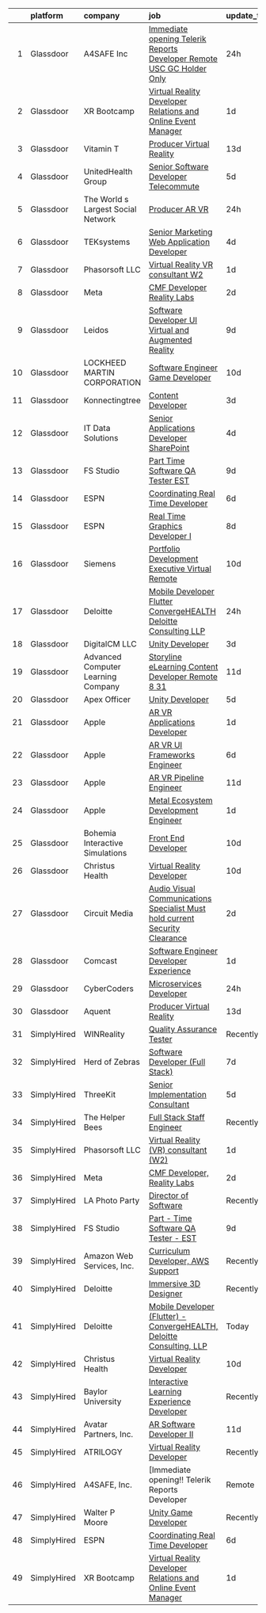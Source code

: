 

|    | platform    | company                            | job                                                                                                                                                                                                                                                                                                                                                                                                                                                                                                                                                                                                                                                                                                                                                                                                                                                                                                                                                                                                                                                                                                                                                                                                                                                                                                                                                                                                                                                                                                                                                                                       | update_time   | location                |
|---:|:------------|:-----------------------------------|:------------------------------------------------------------------------------------------------------------------------------------------------------------------------------------------------------------------------------------------------------------------------------------------------------------------------------------------------------------------------------------------------------------------------------------------------------------------------------------------------------------------------------------------------------------------------------------------------------------------------------------------------------------------------------------------------------------------------------------------------------------------------------------------------------------------------------------------------------------------------------------------------------------------------------------------------------------------------------------------------------------------------------------------------------------------------------------------------------------------------------------------------------------------------------------------------------------------------------------------------------------------------------------------------------------------------------------------------------------------------------------------------------------------------------------------------------------------------------------------------------------------------------------------------------------------------------------------|:--------------|:------------------------|
|  1 | Glassdoor   | A4SAFE  Inc                        | [Immediate opening   Telerik Reports Developer   Remote  USC  GC Holder Only](https://www.glassdoor.com/partner/jobListing.htm?pos=104&ao=1110586&s=58&guid=00000183308eda44b80a1137eef3462c&src=GD_JOB_AD&t=SR&vt=w&ea=1&cs=1_59ce9ebd&cb=1662967012265&jobListingId=1008132359645&cpc=E1C07D31E98CBB16&jrtk=3-0-1gco8tmjjkhqb801-1gco8tmk4i3b1800-5ce361136a4681b2--6NYlbfkN0Bzkuy17zoNwKMVjyusHhR7JNYo3SmelKzW8jp1Pa4Tk2raGOEy5KgPbfJPdBmcKmRw35whf30mrZP0cR8Vs54RPfcd9NG2M85kepgCUpVkiA6rpdOVkRk7M14uaNcdhRYZba-7aJz9pL_fYpL7PEYw9D8xIhaoSfyaJz2YuoKxdSi1qdiQt9EtC06qGmKBSsq2408cFw4NMV-h3vTTQwa99acmOAwb20eHijSGE-EUTtzYhL7xKvrkTnb51ZoVS5MGuCfrabAIJfizGutBh7ZmAvC5MH3mx3yyHhdEAz0zhh-IGc8QJaN_XTHdLx7gZ1Svht6wSLQJ1DZTgaiq5YNgL8RCOqu3GE_1EUGEYRxAIWLhTNePZxRA7lBnB2yoqmdr4sT1VQ2B1BjRn_boNXF3-6uDTzFxrw4hzX2DsNHlCEI68SKlh3hcZ2qHDpujVYhW0eIbsSHFlZfPkAv0JNmmXERickX7c_MKZRE4_Fyx-qFcgZjYLLC6evY4idILxA9Dc8ygNwKcKCb-D1rwcUPu1qcEQ1RFEpQvVjPh6kNIKsACV_62wIEBNfMehoxqBQRjkeAXWXqHhw%3D%3D)                                                                                                                                                                                                                                                                                                                                                                                                                                                                                                                                                                                        | 24h           | Remote                  |
|  2 | Glassdoor   | XR Bootcamp                        | [Virtual Reality Developer Relations and Online Event Manager](https://www.glassdoor.com/partner/jobListing.htm?pos=117&ao=1136043&s=58&guid=00000183308eda44b80a1137eef3462c&src=GD_JOB_AD&t=SR&vt=w&ea=1&cs=1_74defb16&cb=1662967012267&jobListingId=1008131023623&jrtk=3-0-1gco8tmjjkhqb801-1gco8tmk4i3b1800-e45df41c8139cd05-)                                                                                                                                                                                                                                                                                                                                                                                                                                                                                                                                                                                                                                                                                                                                                                                                                                                                                                                                                                                                                                                                                                                                                                                                                                                        | 1d            | Remote                  |
|  3 | Glassdoor   | Vitamin T                          | [Producer   Virtual Reality](https://www.glassdoor.com/partner/jobListing.htm?pos=111&ao=1110586&s=58&guid=00000183308eda44b80a1137eef3462c&src=GD_JOB_AD&t=SR&vt=w&cs=1_568073b3&cb=1662967012266&jobListingId=1008101206534&cpc=FD1C1DA32C38CFA7&jrtk=3-0-1gco8tmjjkhqb801-1gco8tmk4i3b1800-226bc3a4e640f870--6NYlbfkN0DMrcEu7yrtATojKJA7cEzGQ3FdRGWLh0CZQInL4ECGI6k5tN82kdM0cJmh4vC7GgjiWSHZBRwAxTcEN6KJ61nJKvqQ1Y-3Va_LROxbU4awhpbI8YTQDa5snB2Lu88DanOteUFUUaxMQ3itT08U3gxGD8BK5tkPxsCbvsC-jAz7YyhNqrgud-F1QvooEjbjQBfnVvhfk4GN70a-W9bH51CUnk-3DlKeaTdeyLUcOhW61QozTx9qo1WwwntVZQa_fyxtUv5ngajObv2nUYCpWmMwqsQk7l6pFayjD3FDaPgnKijqPjXjQtB2kQ2PSIyw8QbpYv0PeNWhAzhqsKOkQKyOY_WPrgQPOn_O3Qv7SCgvhAKMEQutFNkZxjzPyHnBFvjvyM1jqxgTT9byvDX5qcINyvh-RlA114wZQW_rj-WQBOg0HHbFkUhlpaQwfHPkfidZYrajG6PtQMCmOucI8KWeotuGnCREXSC7hfaNnPcfjw%3D%3D)                                                                                                                                                                                                                                                                                                                                                                                                                                                                                                                                                                                                                                                                                                                                              | 13d           | Los Angeles, CA         |
|  4 | Glassdoor   | UnitedHealth Group                 | [Senior Software Developer   Telecommute](https://www.glassdoor.com/partner/jobListing.htm?pos=109&ao=1110586&s=58&guid=00000183308eda44b80a1137eef3462c&src=GD_JOB_AD&t=SR&vt=w&cs=1_2fbf0cea&cb=1662967012266&jobListingId=1008120892876&cpc=75B6770C194DCF89&jrtk=3-0-1gco8tmjjkhqb801-1gco8tmk4i3b1800-403d517678ce470a--6NYlbfkN0C8O9VKdOj_1Zh75e9_CvYhSsWVxS1Pvi5WUWhsf4w7FIc3O6B0uG3ldAQAeoX1goruklQ8JcaozL9CjFsjvZ-ct0uuBZEESLKmjpnfdExyRVPF5-BPn470dVYHiyjnXEICY9mDiikJGPHFL45pjsJiBP0EX91CkxpK1ZT7QU2EmtSLOLKH9unU7ku1LsgIvEGQ00i94W4decoTEelWKUIVsibuZmgM8Sa9uvGYfXs2ejqYAusiBDkacW7KRphlFHL84Fc7cLZ7uDst0aNFs0qXguLecQXMmf-_EmEeDeMEJURaT7qFFREKrdMtFhpo9kVSj_9Uh6aicryRLn42c_yGhYvkt0koClTkVF-iyYWhHgZIQMy51fmdUKL6i7EtuDS0KYyycegZfyUPrENqFvDM8hmtPlELKIxCH--hnO5xXmHE2oXGvNuELJ1m6mHhn9vQB3ViwQGfYg%3D%3D)                                                                                                                                                                                                                                                                                                                                                                                                                                                                                                                                                                                                                                                                                                                                                                 | 5d            | Plymouth, MN            |
|  5 | Glassdoor   | The World s Largest Social Network | [Producer  AR VR ](https://www.glassdoor.com/partner/jobListing.htm?pos=108&ao=1110586&s=58&guid=00000183308eda44b80a1137eef3462c&src=GD_JOB_AD&t=SR&vt=w&ea=1&cs=1_016abee5&cb=1662967012266&jobListingId=1008132772591&cpc=44CD5376B8534B8F&jrtk=3-0-1gco8tmjjkhqb801-1gco8tmk4i3b1800-fdaeccb9d14f73d8--6NYlbfkN0DSgjPPcnEdvoK3uuxfISLALE6pB1FR7YSHOr_tSg5_QGIhoz_2VqUepdcKLBLI_zRa7f-P_7M7_TVGdAzyKxJz_kO7SlllAl6olp51ploz5G9YIivQHHDC9ktQghbUKG2tIC6UQItDZm02HS0U8KiDD1kHJSFG7mQREglUqexufzvCLapAajPhXzamgERDi8wG4Vxr1qPDF6IEpbOTNjXDLSpUgKcKVf8Q_LQ3ICcCIkUT7eUyDmUwU-sLtU1ZITHcNmBn9_DJGxSe6Ws0KC6kh5i2Hw3lSAu1EQBgFDkyzhDN6ufRYbDSo-1H7R7Xg-XuNk0dSagiFWxG_XHYeAnwodQRJuTJd8K8VXH1YauppPQBztJrWhYDNHBGYvhNJ6vSADkiUwkiEVrxkB1W5Ihi8tBIg6FbjSTnvTgo11DyTUbEcB5aBJZrL-S6R2eG8Z3fiFCMbCKeeK-ZQzwmRrx6fMMc5vmT63fu0FdLOyYdpwI2OtfBj3uk-tjY78dD295X_kXkEULNimCE3WWddVJCQ0jEWuqcKp0_cDwIzn6Aq7jmYEXNiNj0mHGK9U7g_zo8Jx8Uq1YYdBcxzxwGGGywU2bkEFtt6Rw%3D)                                                                                                                                                                                                                                                                                                                                                                                                                                                                                                                                                                                                                                 | 24h           | Houston, TX             |
|  6 | Glassdoor   | TEKsystems                         | [Senior Marketing Web Application Developer](https://www.glassdoor.com/partner/jobListing.htm?pos=114&ao=1110586&s=58&guid=00000183308eda44b80a1137eef3462c&src=GD_JOB_AD&t=SR&vt=w&cs=1_697a6c55&cb=1662967012266&jobListingId=1008124630118&cpc=9DC6E4D8324653EE&jrtk=3-0-1gco8tmjjkhqb801-1gco8tmk4i3b1800-d0e947f876205a9d--6NYlbfkN0AuKz8EBO1xHDEL7V2YF9xF3dC_I9B9i-Zw2Jh8clPMK3KTieKealHQySFBD4L6FvPVFMz2YBK7LgnGPIHwxaWdon5Mjpq3U9J_ITlT0XWR-FzPyMYUvjZx3t8qiOKnYl_vB4In6j0RstXVqfRdfO6DvuguUTjOV-A4bu1QHklXLLh1rwB3v2WSjzNbevWUMQrnp1mhrLLzwZtLXk0Karkq_2_w2cFrjO9dNigAHYP87qvyzeRvUFEnplcdLuPlrK6LBdy_yaQOvxBQJfmh6VICS1nPRztr2egmYI41qguC2lHBWo6K3qJL8L5-I820vBz-o7CXM5iXVKgZQlYqO__320OztH-lLnwxkUZxn7GB0ykCRG6D2rkLWLJBRZUCciXERPY6DTDoX4VQWk6tzSPPu9ndaMzIv21klxZVzgq2dfc6PPWM3tEmj2qMYc6_gc-n6SVHUJMJynMBXS3q1IACV_IgIuKG5Oa_VRXqhQpVYm9g89CDLFTauKLvrYUJfloAnAe1RAQNg1b-cQGR-qAT2pSZa6kLeuBnRsiNKWln1aWzfvyuvZbJMq9frS74QyXv4m_c6QgrQksu2sMkcTCSE7jQa56Oi8LOrp-sfs2_8VT2dAUOcZY4_0_y4-OVcCWzFX5a7gFCvTCF60exN_H1bjYW8RR99I-K3ksfK9nWGP4U7HbfzSeV5oINF9rekGwcqLBBhiMPx9m8Imdnif5G-OupKbWnuWoxl_GCeR2tHoRwV7mq1Kb9U001qDEdphCbLpQAVzFpIMdEr-S5ScggNKkhwoar7TiUfkQ0CnzIbrUlfZ5LkXbMadTKKkTTX1U0LHPpmsU1fmgD077Nm4UoU_zDqCgA2pcUvE7VYart_h_l7A5PKtBl5Rq1XvP9_r-eArGrgtgBqirfYHxlYo-S6Hb2z5iwxrtvyNpSbROTWw%3D%3D)                                                                                                                                                                                                                                                              | 4d            | Ashland, AL             |
|  7 | Glassdoor   | Phasorsoft LLC                     | [Virtual Reality  VR  consultant  W2 ](https://www.glassdoor.com/partner/jobListing.htm?pos=115&ao=1136043&s=58&guid=00000183308eda44b80a1137eef3462c&src=GD_JOB_AD&t=SR&vt=w&ea=1&cs=1_fad120d1&cb=1662967012266&jobListingId=1008130940336&jrtk=3-0-1gco8tmjjkhqb801-1gco8tmk4i3b1800-e0a4ef0d7a0591d4-)                                                                                                                                                                                                                                                                                                                                                                                                                                                                                                                                                                                                                                                                                                                                                                                                                                                                                                                                                                                                                                                                                                                                                                                                                                                                                | 1d            | Remote                  |
|  8 | Glassdoor   | Meta                               | [CMF Developer  Reality Labs](https://www.glassdoor.com/partner/jobListing.htm?pos=116&ao=1136043&s=58&guid=00000183308eda44b80a1137eef3462c&src=GD_JOB_AD&t=SR&vt=w&cs=1_1f8147fb&cb=1662967012266&jobListingId=1008129546943&jrtk=3-0-1gco8tmjjkhqb801-1gco8tmk4i3b1800-a8034b631bc84d87-)                                                                                                                                                                                                                                                                                                                                                                                                                                                                                                                                                                                                                                                                                                                                                                                                                                                                                                                                                                                                                                                                                                                                                                                                                                                                                              | 2d            | Seattle, WA             |
|  9 | Glassdoor   | Leidos                             | [Software Developer   UI  Virtual and Augmented Reality](https://www.glassdoor.com/partner/jobListing.htm?pos=121&ao=1136043&s=58&guid=00000183308eda44b80a1137eef3462c&src=GD_JOB_AD&t=SR&vt=w&cs=1_9bf014ef&cb=1662967012267&jobListingId=1008114255121&jrtk=3-0-1gco8tmjjkhqb801-1gco8tmk4i3b1800-fe48ed0d03220606-)                                                                                                                                                                                                                                                                                                                                                                                                                                                                                                                                                                                                                                                                                                                                                                                                                                                                                                                                                                                                                                                                                                                                                                                                                                                                   | 9d            | Bethesda, MD            |
| 10 | Glassdoor   | LOCKHEED MARTIN CORPORATION        | [Software Engineer   Game Developer](https://www.glassdoor.com/partner/jobListing.htm?pos=120&ao=1136043&s=58&guid=00000183308eda44b80a1137eef3462c&src=GD_JOB_AD&t=SR&vt=w&cs=1_57546831&cb=1662967012267&jobListingId=1008112442385&jrtk=3-0-1gco8tmjjkhqb801-1gco8tmk4i3b1800-0ecb384e7b7e80c1-)                                                                                                                                                                                                                                                                                                                                                                                                                                                                                                                                                                                                                                                                                                                                                                                                                                                                                                                                                                                                                                                                                                                                                                                                                                                                                       | 10d           | Marietta, GA            |
| 11 | Glassdoor   | Konnectingtree                     | [Content Developer](https://www.glassdoor.com/partner/jobListing.htm?pos=119&ao=1136043&s=58&guid=00000183308eda44b80a1137eef3462c&src=GD_JOB_AD&t=SR&vt=w&ea=1&cs=1_e489f77e&cb=1662967012267&jobListingId=1008126155644&jrtk=3-0-1gco8tmjjkhqb801-1gco8tmk4i3b1800-66335ed0633e2768-)                                                                                                                                                                                                                                                                                                                                                                                                                                                                                                                                                                                                                                                                                                                                                                                                                                                                                                                                                                                                                                                                                                                                                                                                                                                                                                   | 3d            | Remote                  |
| 12 | Glassdoor   | IT Data Solutions                  | [Senior Applications Developer  SharePoint ](https://www.glassdoor.com/partner/jobListing.htm?pos=124&ao=1136043&s=58&guid=00000183308eda44b80a1137eef3462c&src=GD_JOB_AD&t=SR&vt=w&cs=1_47a147de&cb=1662967012268&jobListingId=1008124525844&jrtk=3-0-1gco8tmjjkhqb801-1gco8tmk4i3b1800-943e86f4d166bf9e-)                                                                                                                                                                                                                                                                                                                                                                                                                                                                                                                                                                                                                                                                                                                                                                                                                                                                                                                                                                                                                                                                                                                                                                                                                                                                               | 4d            | Remote                  |
| 13 | Glassdoor   | FS Studio                          | [Part   Time Software QA Tester   EST](https://www.glassdoor.com/partner/jobListing.htm?pos=118&ao=1136043&s=58&guid=00000183308eda44b80a1137eef3462c&src=GD_JOB_AD&t=SR&vt=w&cs=1_a1a814f5&cb=1662967012267&jobListingId=1008114258313&jrtk=3-0-1gco8tmjjkhqb801-1gco8tmk4i3b1800-de977b9364c57902-)                                                                                                                                                                                                                                                                                                                                                                                                                                                                                                                                                                                                                                                                                                                                                                                                                                                                                                                                                                                                                                                                                                                                                                                                                                                                                     | 9d            | Remote                  |
| 14 | Glassdoor   | ESPN                               | [Coordinating Real Time Developer](https://www.glassdoor.com/partner/jobListing.htm?pos=101&ao=1110586&s=58&guid=00000183308eda44b80a1137eef3462c&src=GD_JOB_AD&t=SR&vt=w&cs=1_2a337e8b&cb=1662967012264&jobListingId=1008119105512&cpc=63DC0C03592DB700&jrtk=3-0-1gco8tmjjkhqb801-1gco8tmk4i3b1800-efa0a063dd23740b--6NYlbfkN0DAFTyt7pbDCC2JPO79CSdi1dIb81yjczP5qsKcZIxgiYm3-7g-689Ur9xqU8QiYHWmHXX9Z_934U4Z6y1ga7m4sHxUSJ-gOwP0-v-HGsY6JGfNF_AFJ5ScKZyR6aKuTCeRSr5SHkwr5_GHccggt3pHe5dtU-BROoHmCqCs7wi1wyF2tsEZVgIxFj_u1eK2EJXnXfnCExwBo9kR_KV0L4B874ow3NiEbdOuN-3Bo0iFRCxDQdHXtHhb_jqY4YIiujrHltV0ErApXoz4KUdQXPFCIXXenjmKZDCxnjSW2mWhhE1VauhsKhFCasD-4q8VYP7w9lHDplgt99ucHhakh1RirTUh8lSgbSD4NaWuRzTU4jMNhFNe6WEgYqq1CrKvpWRPjUq3Ntbu02WqyeD1z-q77GO1wFqYMQ0Tg5BYz2yRWvHjUxPJIm947WtYVGdA_i4%3D)                                                                                                                                                                                                                                                                                                                                                                                                                                                                                                                                                                                                                                                                                                                                                                                      | 6d            | Bristol, CT             |
| 15 | Glassdoor   | ESPN                               | [Real Time Graphics Developer I](https://www.glassdoor.com/partner/jobListing.htm?pos=125&ao=1136043&s=58&guid=00000183308eda44b80a1137eef3462c&src=GD_JOB_AD&t=SR&vt=w&cs=1_4e94a829&cb=1662967012268&jobListingId=1008115460640&jrtk=3-0-1gco8tmjjkhqb801-1gco8tmk4i3b1800-877d23318fd1bacd-)                                                                                                                                                                                                                                                                                                                                                                                                                                                                                                                                                                                                                                                                                                                                                                                                                                                                                                                                                                                                                                                                                                                                                                                                                                                                                           | 8d            | Bristol, CT             |
| 16 | Glassdoor   | Siemens                            | [Portfolio Development Executive   Virtual Remote](https://www.glassdoor.com/partner/jobListing.htm?pos=128&ao=1136043&s=58&guid=00000183308eda44b80a1137eef3462c&src=GD_JOB_AD&t=SR&vt=w&cs=1_cc1e2db6&cb=1662967012269&jobListingId=1008111648245&jrtk=3-0-1gco8tmjjkhqb801-1gco8tmk4i3b1800-6f3904b9ecfc0b1b-)                                                                                                                                                                                                                                                                                                                                                                                                                                                                                                                                                                                                                                                                                                                                                                                                                                                                                                                                                                                                                                                                                                                                                                                                                                                                         | 10d           | Austin, TX              |
| 17 | Glassdoor   | Deloitte                           | [Mobile Developer  Flutter    ConvergeHEALTH  Deloitte Consulting  LLP](https://www.glassdoor.com/partner/jobListing.htm?pos=130&ao=1136043&s=58&guid=00000183308eda44b80a1137eef3462c&src=GD_JOB_AD&t=SR&vt=w&cs=1_0182487a&cb=1662967012269&jobListingId=1008131449416&jrtk=3-0-1gco8tmjjkhqb801-1gco8tmk4i3b1800-ee6b638c122f6282-)                                                                                                                                                                                                                                                                                                                                                                                                                                                                                                                                                                                                                                                                                                                                                                                                                                                                                                                                                                                                                                                                                                                                                                                                                                                    | 24h           | Jersey City, NJ         |
| 18 | Glassdoor   | DigitalCM LLC                      | [Unity Developer](https://www.glassdoor.com/partner/jobListing.htm?pos=123&ao=1136043&s=58&guid=00000183308eda44b80a1137eef3462c&src=GD_JOB_AD&t=SR&vt=w&ea=1&cs=1_a5edfdab&cb=1662967012268&jobListingId=1008127157168&jrtk=3-0-1gco8tmjjkhqb801-1gco8tmk4i3b1800-aa3401c364fa0a9c-)                                                                                                                                                                                                                                                                                                                                                                                                                                                                                                                                                                                                                                                                                                                                                                                                                                                                                                                                                                                                                                                                                                                                                                                                                                                                                                     | 3d            | Tampa, FL               |
| 19 | Glassdoor   | Advanced Computer Learning Company | [Storyline eLearning Content Developer  Remote  8 31](https://www.glassdoor.com/partner/jobListing.htm?pos=129&ao=1136043&s=58&guid=00000183308eda44b80a1137eef3462c&src=GD_JOB_AD&t=SR&vt=w&ea=1&cs=1_2c60781b&cb=1662967012269&jobListingId=1008105805778&jrtk=3-0-1gco8tmjjkhqb801-1gco8tmk4i3b1800-2de2694daf7590a4-)                                                                                                                                                                                                                                                                                                                                                                                                                                                                                                                                                                                                                                                                                                                                                                                                                                                                                                                                                                                                                                                                                                                                                                                                                                                                 | 11d           | Remote                  |
| 20 | Glassdoor   | Apex Officer                       | [Unity Developer](https://www.glassdoor.com/partner/jobListing.htm?pos=126&ao=1136043&s=58&guid=00000183308eda44b80a1137eef3462c&src=GD_JOB_AD&t=SR&vt=w&ea=1&cs=1_29cf29a1&cb=1662967012268&jobListingId=1008120574581&jrtk=3-0-1gco8tmjjkhqb801-1gco8tmk4i3b1800-3507746c161b6dc0-)                                                                                                                                                                                                                                                                                                                                                                                                                                                                                                                                                                                                                                                                                                                                                                                                                                                                                                                                                                                                                                                                                                                                                                                                                                                                                                     | 5d            | Las Vegas, NV           |
| 21 | Glassdoor   | Apple                              | [AR VR Applications Developer](https://www.glassdoor.com/partner/jobListing.htm?pos=105&ao=1110586&s=58&guid=00000183308eda44b80a1137eef3462c&src=GD_JOB_AD&t=SR&vt=w&cs=1_160b51c2&cb=1662967012265&jobListingId=1008130706359&cpc=8795CF9063CD573D&jrtk=3-0-1gco8tmjjkhqb801-1gco8tmk4i3b1800-55059640dd1773ed--6NYlbfkN0BvKrLyj5gPmtZO9T8euul8TCxuuKNOtzRJOomxnwSEodTz2Bc-sPZlbtkML8D-m4r1Ix6DLeqtxr4SLEKKe7r0fp9wumlFf3rpyvb7KthvRZw6AxaMg4CoDi8hnnfQKaMLXkzhB-_nJGUN4qPAjJPhNVCUnqfVdP2BW7V9NxLCCkujoqrKDeDSbZw4dPX-1ysXv_VkjHVaKyGauGXZ4lyePC0BAFGWACLcaY7YTBstR_p2oBRI8jmScBYvvcvIjeOVOe4sJKZvaCvCNJGu6uF_DmzkJWbL3FbRPrMG6-7K75az6zAF2a0tao60ZvPDuu06ooXVSbV-JIyOGGZxorvBOLq-Yq_v3Wg_u2eAgs7pEpTG-ej_aqn0FjmLXyaHHpf1Dvbqztgi_kkfUa9-rYKVMLXB2kLYe1UEdlR0kJaD3znrHtwqpNJdbkQ5j4aTISV6XXCAjHsKi4sLEELym3Z8JQhMwAcSNe_CRfW90FK5O9CfLJrcWp3X-nbZLC4j8o5qFaPHzvnpwJ7DcHRFSAtIfXglfA4p6t7y4ZwZT0bo_6k_93yt8zXHV0GVtBD4MhcgiKhiqkF9D8jP1FiG3JbuNkQ43Q0pfSyclu2nE_Mns3St0kD4hxG80s-9plQ_Aw8TxfpEF-T5nfhfwHRgp0IvN_J8oLqbm7IgrCXaWav7CV0lME50AYkctI07M8AqZDYcSWHV6skvjaUCY3FwzanlErVtK_bnconiF2g9LDXo7kPHafBwkHQpgefs9gvAgUhiJ61XuwdnqeA3nULINLTWQCHf__1zo2TR6daxMs-bk8Fyffmlgp2kV4AoDc-U8CrRRr4ZKeKF4z3ZqwrI2jGnI0xcHOwiArKR7gInrWr23qVCtoiEqN8e4ytjOn3SprBYSSryh9zxMoMgXTrsx9XKpbnoNG0OKTE2yHPSnuA6llfY0I93Of5aw-uEdkI-BkZX5wC03eF3dQ%3D%3D)                                                                                                                                                                                                                                            | 1d            | Boulder, CO             |
| 22 | Glassdoor   | Apple                              | [AR VR UI Frameworks Engineer](https://www.glassdoor.com/partner/jobListing.htm?pos=110&ao=1110586&s=58&guid=00000183308eda44b80a1137eef3462c&src=GD_JOB_AD&t=SR&vt=w&cs=1_9e7a0c1e&cb=1662967012266&jobListingId=1008119547537&cpc=8795CF9063CD573D&jrtk=3-0-1gco8tmjjkhqb801-1gco8tmk4i3b1800-90b9c76de9637a6f--6NYlbfkN0BvKrLyj5gPmtZO9T8euul8TCxuuKNOtzRJOomxnwSEodTz2Bc-sPZlbtkML8D-m4oj7_VbaRCaCuUzVBDvRWRF-7UU51s6yS61mbg_jRV7sJVBQ26DSAhw53pePn4upLCUJbv2jJX-aU8ZCt17zZteS8VnffBQC9vPKF0BPtlYFSvxf57L97O7_ijd5oGkio6XeX8DV2F0C9V08uP6-Gapd517XXHuK4ftKYayhsbReF__9lTxtOtbv35W1UXyV8B01538LvB5vi_hp88YheeYEpYuUPaUIpVvv3VUC_ayvt9_dPnFNkzrXzdZGqi27g5nzB4n1nhTGAyFRFhHxBzq04Pzb_q0W4somBwZfH2jaqDq3irrbxbM4rlIs8bY9Ga54f9jkWpmUknqksiA6H9qRXcCwYd6pI-AMojMuW3H_8Xz_5d2HprYESMmUfM-zvuMTFsNcgiD3Qb745IkhPrYbT7Vm0KDu3kDbdO2STgLYo9aEGZTsSPOn7uHFyoXcmYEDEXzg1p_s7sM4bvhQz_Yxg12SH_J9aMTVG6FMEeL__zWlz-HCwN3Rg82_HPKT5kG_ymkwbMACpgC9u2GB9AIoa352r1mN3D8DBxqa9S5a2OuurUiFv19-V4oCyJNCefqkmXHVRHvBaQrR_oUvtjPIcu6P5cr4y4hY5M4LTSIRoTbQhtG1FGRqyIZ_rb717SWzGKyPkdBibjw6XNyiqtH_X9B2p1FFP9Si5NwnSLCzPNbH_XRGbNcXmyuGK5zFlFCaADow48afw-8uKTob3yoJLFccXiJSMZZTpX0SfAc6CeZo6HEMHi651E9-U5I6ra3NOhfwtlqRTZizW3TmtoBflv7nDdAbFIN1xxPG24kB0jaST2hiChLSJMu6qrKsOL7SUhF5YIpA-6SOmAxUo8AXkCYodzwp8Xdi6mpLN6hXp-bSFyPcS1hxGkPFcFva7yZ9GJbwCH0_g%3D%3D)                                                                                                                                                                                                                                            | 6d            | Boulder, CO             |
| 23 | Glassdoor   | Apple                              | [AR VR Pipeline Engineer](https://www.glassdoor.com/partner/jobListing.htm?pos=112&ao=1110586&s=58&guid=00000183308eda44b80a1137eef3462c&src=GD_JOB_AD&t=SR&vt=w&cs=1_86d76d63&cb=1662967012266&jobListingId=1008105396645&cpc=8795CF9063CD573D&jrtk=3-0-1gco8tmjjkhqb801-1gco8tmk4i3b1800-c9ac99f385a34465--6NYlbfkN0BvKrLyj5gPmtZO9T8euul8TCxuuKNOtzRJOomxnwSEodTz2Bc-sPZlbtkML8D-m4rJEUgS2vPkgOVI7njqcyrxX869DpGye6ixWwn10iahY1e7v0vW0_yEUbkFwIQL54u2pH-wLan3uP1QN0-cDeLNaBnyjyJWVWVGubk5DmRA8CRHslKmCb966ycKf16u2ExO2ObLqhhW5IPZHI5CPJ4nY2Fu6zgFYeRDhixtPalPcQK8BxRLWbv3zkvElQFPUreqYjiaV_aWORLqlJ7jT2zSrkYczy6Zr4NRbfvs68qK4fnrVg6sr2LWkj_10ZGGZ5qjQMRUxnqDQOAYymTIXwOFstISVv76r4W6fbjmXcxM0Tmdn8yX5WRqLJgv_Z9LTaYQa-DuGMz31XnaFmZVLVSCbeE3Pl3KVWFB8zz6Dda6VaS_ARyrWwiwQwhbMOQws-N1CkcBrsYrru2KeOIW1W_G54p01VKuTjmE3bmR1dWlO1JZx5rX6-hfUy3WDXd_Demv-lzUkJ63KtsShAS5OLxP6kakFEpfYoZGQnDHdIFW9ooUhIJ1DMvgPOJe465Bx3u4S8BcIPpaRkymb3jC0CH1vSUDuomZRBGL75zRCmyyENJdMY5p_z_6Am4iAdIRG1OZyUXBTQSTHTdfLJTnKNIxcaHNlZ8eA2yoKPNhaFDPdMGDOoXWF3VEFqA27t7Qr0Lc1UKbpQ4oLqpinHAAOW8b9-7qxhsM28-NrLm66Duc__MLr92RoKNW3PfDDKF94avaTHS7Bo45zXEvIz9ft_zsFIYWQOh9W2P7mTO09vx4w-dH-E_9K7xMG8MDj2FsrkXrJzRlU_ZhVsEuTHudkc9dVhs69EgeiDdxfXUyQ9jIkliGddwnXbBzliaXjZIjuz31QjqiahjVlkgE_F4YRqz6bOCgdbgep43AcoPQhHn4Mp1QgbVv_gkFShBq-cJbN-jMn0MydTh2PA%3D%3D)                                                                                                                                                                                                                                                 | 11d           | Boulder, CO             |
| 24 | Glassdoor   | Apple                              | [Metal Ecosystem Development Engineer](https://www.glassdoor.com/partner/jobListing.htm?pos=106&ao=1110586&s=58&guid=00000183308eda44b80a1137eef3462c&src=GD_JOB_AD&t=SR&vt=w&cs=1_78d35298&cb=1662967012265&jobListingId=1008130706159&cpc=F4EED0218A761C36&jrtk=3-0-1gco8tmjjkhqb801-1gco8tmk4i3b1800-34285fefa804d21e--6NYlbfkN0BvKrLyj5gPmtZO9T8euul8TCxuuKNOtzRJOomxnwSEodTz2Bc-sPZlADHp0xxmf8UhnkRm8CLRgau9pdxtEC682DJZz-ptGlAvFAHbiMgPfmMMvnzl9-z559pzEM0nRJOQr3jXymVuAQM4DumC7mC-KnxqRLVnQXDIcZ_DdGygG-qLXm6aMszJwItiSncFV86ISDW_vcxdVkfATvxruNSHahNL2xWgtFLlqYn6V32GuY4zJS94JUg4B7mWzu0IGvf00TMIsitLdoBhPyTm6lMrRFJ1apiiJyg7MQP2NPnmr7V8bJglI9TTLInl3UHwiJdjfXioK5ZQQKNBp8HRLSeI3PpJusq9sjJLM0yNQFPGtvd_SKO0nArShy_-0vGTqebLsj0MOGepQbm8FVs3Z8lxM54Ibvgp_ORnItQMtX2aWrNEHw1o2H71PBvuYX6Ecq0k3kGdSW5FAHGRH1KI90egHCOmQSJV029V_H0Cc_to1KS-YS2D4rlSlPs3dA19WruzqB-MCryDjVsTBebK5XEs04Hy0xRGy5Ba3e-lTIftStSHSwZ0IMXqgmHKGL5oYqmbwBi6hQxgKa_moxN5Sg_WjgcmJBK4cYQbr7bK66rC49S7wdxIackxIytEydMiSe06T5Pp4AyGWEXpcg7vzdB8t0yl7xnyCft7ZL9MnsWqTDOupKm7x7FB0-P0oaijaYy_M63F7Ms07QmEEBwdLgiNqPPLvobw9SPhPjMnvD5Itxoj9H_rQLflny2-VpPPrCcujB61MR-CovbPSia7oN4YK5uWA3-ApX08hpXwcouFgqs--E9V628twG_aVY0W9cfOnkcCkYNphxk_19zY9WsLWgtU0j7_S-0S1KvVBkb-XMUuq0hGUIVCI6oTXJH0l1yD_7raSddV-SsRTEY4gZvWwJXMrFYmQA1iNQ1RRczKylkQTNyiqDKPKB4A21DmvNj1m9S5BumTLZUv4nKLhOprmbwV2Dt0TQc%3D)                                                                                                                                                                                                                  | 1d            | Austin, TX              |
| 25 | Glassdoor   | Bohemia Interactive Simulations    | [Front End Developer](https://www.glassdoor.com/partner/jobListing.htm?pos=122&ao=1136043&s=58&guid=00000183308eda44b80a1137eef3462c&src=GD_JOB_AD&t=SR&vt=w&ea=1&cs=1_3a80a3a1&cb=1662967012267&jobListingId=1008111645858&jrtk=3-0-1gco8tmjjkhqb801-1gco8tmk4i3b1800-236e3e0918ff211d-)                                                                                                                                                                                                                                                                                                                                                                                                                                                                                                                                                                                                                                                                                                                                                                                                                                                                                                                                                                                                                                                                                                                                                                                                                                                                                                 | 10d           | Pittsburgh, PA          |
| 26 | Glassdoor   | Christus Health                    | [Virtual Reality Developer](https://www.glassdoor.com/partner/jobListing.htm?pos=102&ao=1110586&s=58&guid=00000183308eda44b80a1137eef3462c&src=GD_JOB_AD&t=SR&vt=w&cs=1_c8cf1c99&cb=1662967012265&jobListingId=1008109636495&cpc=1160948BCBA38B5B&jrtk=3-0-1gco8tmjjkhqb801-1gco8tmk4i3b1800-7532e83fd44a413e--6NYlbfkN0DJ9JRso26i2D4tQcfl1gtFXJkAeNCKWTrBM27lH9GOblpLlfXdLf9Oa44B845qjcfg9EnfdyU5JUoPPudWc5vZTOrT9P57j4xw7V0eiNlNbZ9YwZY4lvNNJ3z_87j3twfBIEBy-p9_urdH41yj96TxS3thBE-u50c2zijZRekBzbfD9y6sdRrgsVWGho00k_G4fhZ8JPPkJY1gQexAnaG4ANWyzkhgVUpC5zjNb3-F159BYrUwTyKvA5DlihTicqvCXTFacWEKUgLh5M7nzn4bWZaMJn3wj75tZa2Av6145X-3X3YhsVaLtmneE6j8_iQ7YuC7SKco4hhhTAkiPRRLlsV-DDg-p6i69KQgcNfCvL5XMalhF9NbIsARHF3yfnQaYVgCar5A6TOtnhEIjiDN_5jU1oZ9UCBZLi10xcKMb6j2s9aXi--GKQ9DM6Nlqx-JVbKYfNBzCFuiFbKLKvVInVsJJk4hr0yGGGf8oHA2GopuvHj2YGFUBpUt-jX9Ksca3t-FeW_l6ovIBUITHNChS2hXHFAzewPmdNTyq5Ri85rYWETV0JEUv_B-ZCEvJ_E%3D)                                                                                                                                                                                                                                                                                                                                                                                                                                                                                                                                                                                                                                                             | 10d           | Irving, TX              |
| 27 | Glassdoor   | Circuit Media                      | [Audio Visual Communications Specialist   Must hold current Security Clearance](https://www.glassdoor.com/partner/jobListing.htm?pos=127&ao=1136043&s=58&guid=00000183308eda44b80a1137eef3462c&src=GD_JOB_AD&t=SR&vt=w&ea=1&cs=1_ccd9a5fb&cb=1662967012268&jobListingId=1008130071354&jrtk=3-0-1gco8tmjjkhqb801-1gco8tmk4i3b1800-d53b807eabd88be9-)                                                                                                                                                                                                                                                                                                                                                                                                                                                                                                                                                                                                                                                                                                                                                                                                                                                                                                                                                                                                                                                                                                                                                                                                                                       | 2d            | Washington, DC          |
| 28 | Glassdoor   | Comcast                            | [Software Engineer  Developer Experience](https://www.glassdoor.com/partner/jobListing.htm?pos=103&ao=1110586&s=58&guid=00000183308eda44b80a1137eef3462c&src=GD_JOB_AD&t=SR&vt=w&cs=1_25228b06&cb=1662967012265&jobListingId=1008131218664&cpc=6945AE2F4B03E059&jrtk=3-0-1gco8tmjjkhqb801-1gco8tmk4i3b1800-38b503ac9aa98bbe--6NYlbfkN0Cj-KmZPsf9w80C8b1WzNVrlanjD2SXJjxuCbUWHsXPZlTAgGmdtIUzoKTi6fK6Wva6M4M7yRK_vkgFThNXzps_ifh9ZcbR-Xbad7xzo4xalrWTfPFrjyCpbO0DU-h1AecghoywaLQv5wOc6STx7WUv2TEn5frjZnjCZFlxnmPR4_tetHaao8ATi9X0ghtEPxeruoVWE66W31FzuBcVPCNva_Nh0Th5U2Vi1ExOj6VxMzsU1tUTBsSWMeBoIuAV8VVORDqueInscfNnOdaLplFUQwd0VabwHs3wKwabn4KOC5vuWgGsw8hmGFMV3I545h3vGahO-wlA0d224IRwtDlX0madELMdec7RVKwfROKBOx_fDjDXNkMqD6QpbuOHlX4eJMa5u53IuYI2MaQbaLQaXBNPm5XSvUdiA4WBp06kiBUbzGB4kTZkvf5P8pjk_LYCVCAis3WsdDieZ-Qu4pu-aisqlsxakjk0VhbmnEcbjF7QNZnv9A7HFMvy8ZEIyjj88yj8TyvABl1f3nUvKXyBs8vFbgx6P9YrpdSIyRS-_bTNhhtWzK3aCcSZ0jgEzoAOysd8QyJ41uRZj7K1bKfc8KbVbL4ZalraoL3fvXFT6U5UAlqzqvWHdV_tAuz3BLeYRO01hyIXeWwABhtWAUNaQB_eaXr95mmUXapqv3UjJEH9ZbBI_Td2_xHFyWK86lfGbaoiCaw6FUZwQ3bRG17yCFgIJJRilIEMTFM1DLfruYfDzMCtFGP04JMk9vwM2qzFimsgbkUlTizQ5SpP3QAj-7GBiGH-FZB2HJEy6qMNmBk8qPzwJ5dEAZ7C_X3n-eZw-xVe69pC2n7GTiQ5rA_lUxfleEi9Ma4IC6yHWP4ihpM7sV-WFsLVeTd6-hSa4qfOdOz40T-bk8d751qG1So5cn682umWZcBxiNpotcHZJwGxDm6p4UGcSIKm9w13yjCumN2zWE9yfOAFJBX5zd_2Iymp_4TCKSvmT61mZoIdquQ5quBZavcgqbPse1PdTGlox9kMcsVA_JEemKEEKrbXo0OXuaIH7IbNmroowsTLU3NbjwkOBOAgmnNCcfG14mX6oO5uENrFivZfKj1rtUIYeVzMuciciaiV7Vj4e6q2YQBmVLk2GK-mRepc5x0j32sKA44qNq_bk88anY_g6in3p4RHER0uyykDvcGLg45_og%3D%3D) | 1d            | Philadelphia, PA        |
| 29 | Glassdoor   | CyberCoders                        | [Microservices Developer](https://www.glassdoor.com/partner/jobListing.htm?pos=113&ao=1110586&s=58&guid=00000183308eda44b80a1137eef3462c&src=GD_JOB_AD&t=SR&vt=w&ea=1&cs=1_4b4d8f5c&cb=1662967012266&jobListingId=1008132684773&cpc=FB7E4A1762AE5BEC&jrtk=3-0-1gco8tmjjkhqb801-1gco8tmk4i3b1800-253816163c8531bd--6NYlbfkN0CpFJQzrgRR8WqXWK1qKKEqALWJw739KlKqr2H-MSI4eoBlI4EFrmor2FYZMP3muM36kCIlmvuvQSn9HWA1wwcAl1DP_GZ2_KPN7v3iGjVyq_F2UtSMGuZy8FqgUkmts43r3hadmB61k_2VtuJu3Iuora4gZAs4sW_bfdHIdGTo_pcKF7mNzqpLELLGnO_5l_VZRrVtqPxZiUA5_Q3BS_rwFZwoPGKtDgJGTbO7Q83sdzfyZL2S53A2o1Naluwwj52I3784NVmTn2AH5sWquel7NtuROdeVrXV9zUaiigtw-ffF2x3ut5zWrvQRPEBm6BSwtA-c8nr2dCeGWb3zUqdFAE-feiqGc7ZJeWipexAR5W_9trnNM7KRRdhihvXxakEEdzkgIheg7gmOtpAIA0yItTmZpPPQoUn4NCk315zX2ouEeGN1TsHsIAaHg-Of1XOX-WFNVGprdG1tCkzEEEEH3j2A-hKAKOHno8RdaIjlJ7kqQ55ANI9XwtVoCCi-UG1_W4xQCdahl_SHXWaGGzqYyxJqF45PJro8aj1S3fvWTIPEEBmgzf43Q6a6K00z8PPdq8lnhxIuc4jIgqIDIF1SJlByIR_EhLHpysnysKoCmPzGREpfgFHJZajCjhccnYMEVYOPiEWxXYGpCHXqkGdPl4HLlbMXfGUM-An9wnZulV1rh03h9eel9eM2sXm6HA9cHb8y6P0_qMCsBRVooLPcPZhRtx9yErGfpuhsY8iP6pcyUd20h3QJ_Wyq5sex9LgY0pWkTPhI3HoU2q1KFmeZ6oaR-gNxTF9aT9yc2QrBk6BgNbrm_h0d8JNlfhFwdN8RRfkJxIe4n7TIImTU2j7j8KwjGOexDvW3574wvZ_7Zfgho9YlJrFhmAgk-7tvcMPuk1vn1qm_qcjbgzqIsjuP4XKisuiI0eeNgWedSdjqAf4alFwd4DQWvw7oEQZHRareOeI4guvJAshvIta9jf1ca5tT8AbHr5P09RunUbrv-g%3D%3D)                                                                                                                                                                                                            | 24h           | Norfolk, VA             |
| 30 | Glassdoor   | Aquent                             | [Producer   Virtual Reality](https://www.glassdoor.com/partner/jobListing.htm?pos=107&ao=1110586&s=58&guid=00000183308eda44b80a1137eef3462c&src=GD_JOB_AD&t=SR&vt=w&cs=1_807b9b3f&cb=1662967012265&jobListingId=1008101274368&cpc=A65DF3A704A48F9B&jrtk=3-0-1gco8tmjjkhqb801-1gco8tmk4i3b1800-a9269d060e8c66f2--6NYlbfkN0DMrcEu7yrtATojKJA7cEzGQ3FdRGWLh0CZQInL4ECGI9gD0Wolx9R2v-Aex0-GK05lHQ-I5MrpZeZV2eupIfLlLpkq4qimMVI7jlwpTgczIUP7ZFKa_khBcAFA1VN4uoGg-Jd7g195VwStDFyUcm7WM_0BDTxk-tea2mT1A1oJhtvDd-EHMfrGIWg0OyCbUKWCj460GzYN1wQzq6ADvfmSD8FCFw0YtGVnIUeFPqc_nN1mbVXHtwvQbIDBtuJlpPpJFVKNvHnXip7Hd3ohNdOMOkXZ0do7jZvEGX30Xn0KQlq7Eev52BNV8ir_PobCvAz8kHO2W_8fsFSfjlC3aayCPPDiIFQkElqg6RQR2bvnO43IW15Iln3D8DE7qMdq_ltnIcVFfGWRg4flhjyNQxmgTHlKbKZQpiA5WXvyOdmwFNqtXY3fnv_CqbEyJ2SyPSmUOBYDXEvFOA%3D%3D)                                                                                                                                                                                                                                                                                                                                                                                                                                                                                                                                                                                                                                                                                                                                                                              | 13d           | Los Angeles, CA         |
| 31 | SimplyHired | WINReality                         | [Quality Assurance Tester](https://www.simplyhired.com/job/BQpQi0hcl91dmH4X27iZ2eQmltYhArvz-0fDNDwhoyIW9ZEp5rPEWw?q=virtual+reality+developer)                                                                                                                                                                                                                                                                                                                                                                                                                                                                                                                                                                                                                                                                                                                                                                                                                                                                                                                                                                                                                                                                                                                                                                                                                                                                                                                                                                                                                                            | Recently      | Austin, TX              |
| 32 | SimplyHired | Herd of Zebras                     | [Software Developer (Full Stack)](https://www.simplyhired.com/job/Z34JtR5NDxa4Wrbi76icvLmbXms7mPF4p7cQo96eTCDJKHRUgGnpvA?q=virtual+reality+developer)                                                                                                                                                                                                                                                                                                                                                                                                                                                                                                                                                                                                                                                                                                                                                                                                                                                                                                                                                                                                                                                                                                                                                                                                                                                                                                                                                                                                                                     | 7d            | Highlands Ranch, CO     |
| 33 | SimplyHired | ThreeKit                           | [Senior Implementation Consultant](https://www.simplyhired.com/job/4LiCQuRz1ZAIExhi6DQjPdno4Vz_kJVVsv7CMIES8g1itMEAKPzftw?q=virtual+reality+developer)                                                                                                                                                                                                                                                                                                                                                                                                                                                                                                                                                                                                                                                                                                                                                                                                                                                                                                                                                                                                                                                                                                                                                                                                                                                                                                                                                                                                                                    | 5d            | Remote                  |
| 34 | SimplyHired | The Helper Bees                    | [Full Stack Staff Engineer](https://www.simplyhired.com/job/AewIp6_LaOXeX-Z0LYPFhrmRy2qYIe49YRktEHbccyQQ2-HOZK6T9Q?q=virtual+reality+developer)                                                                                                                                                                                                                                                                                                                                                                                                                                                                                                                                                                                                                                                                                                                                                                                                                                                                                                                                                                                                                                                                                                                                                                                                                                                                                                                                                                                                                                           | Recently      | Remote                  |
| 35 | SimplyHired | Phasorsoft LLC                     | [Virtual Reality (VR) consultant (W2)](https://www.simplyhired.com/job/Qf2qz0-rxdBZTu6LDBHiAhqGb9Sucre2GrO-KcMJib8E_rXVGsMSQA?q=virtual+reality+developer)                                                                                                                                                                                                                                                                                                                                                                                                                                                                                                                                                                                                                                                                                                                                                                                                                                                                                                                                                                                                                                                                                                                                                                                                                                                                                                                                                                                                                                | 1d            | Remote                  |
| 36 | SimplyHired | Meta                               | [CMF Developer, Reality Labs](https://www.simplyhired.com/job/9uq1o0UC6xYXTTSO0AdWtTM7F2_B9viayJnwGXId6zRJFA3H4xo8AA?q=virtual+reality+developer)                                                                                                                                                                                                                                                                                                                                                                                                                                                                                                                                                                                                                                                                                                                                                                                                                                                                                                                                                                                                                                                                                                                                                                                                                                                                                                                                                                                                                                         | 2d            | Seattle, WA             |
| 37 | SimplyHired | LA Photo Party                     | [Director of Software](https://www.simplyhired.com/job/5VX_3D2yTSz4OOS3OLYOiOg2AsK4CH6LtS-nSKVqDex-TK0qndSRxg?q=virtual+reality+developer)                                                                                                                                                                                                                                                                                                                                                                                                                                                                                                                                                                                                                                                                                                                                                                                                                                                                                                                                                                                                                                                                                                                                                                                                                                                                                                                                                                                                                                                | Recently      | Glendale, CA            |
| 38 | SimplyHired | FS Studio                          | [Part - Time Software QA Tester - EST](https://www.simplyhired.com/job/QKWHMYaKK2Eypv9mc4RpPFxvF2Jxn3QGBV1LTdAKjqxy004BJlE44Q?q=virtual+reality+developer)                                                                                                                                                                                                                                                                                                                                                                                                                                                                                                                                                                                                                                                                                                                                                                                                                                                                                                                                                                                                                                                                                                                                                                                                                                                                                                                                                                                                                                | 9d            | Remote                  |
| 39 | SimplyHired | Amazon Web Services, Inc.          | [Curriculum Developer, AWS Support](https://www.simplyhired.com/job/VJ2mxpB_C3RiZ9WEdGHt_L8L7tDgh2uUlbSQc1Inzt2mb5hjGzhRXQ?q=virtual+reality+developer)                                                                                                                                                                                                                                                                                                                                                                                                                                                                                                                                                                                                                                                                                                                                                                                                                                                                                                                                                                                                                                                                                                                                                                                                                                                                                                                                                                                                                                   | Recently      | Remote                  |
| 40 | SimplyHired | Deloitte                           | [Immersive 3D Designer](https://www.simplyhired.com/job/R2ZY8cy-gygPwS2tJ9C6HfOQOPfh2b5K1msDu1j9PZvEjZOcdGKh0g?q=virtual+reality+developer)                                                                                                                                                                                                                                                                                                                                                                                                                                                                                                                                                                                                                                                                                                                                                                                                                                                                                                                                                                                                                                                                                                                                                                                                                                                                                                                                                                                                                                               | Recently      | Arlington, TX           |
| 41 | SimplyHired | Deloitte                           | [Mobile Developer (Flutter) - ConvergeHEALTH, Deloitte Consulting, LLP](https://www.simplyhired.com/job/bAS7STBZe44ATbJuphWN7BjnunyS6dvz15qQJnfs6CvNN2SWXeh0xQ?q=virtual+reality+developer)                                                                                                                                                                                                                                                                                                                                                                                                                                                                                                                                                                                                                                                                                                                                                                                                                                                                                                                                                                                                                                                                                                                                                                                                                                                                                                                                                                                               | Today         | Dallas, TX +8 locations |
| 42 | SimplyHired | Christus Health                    | [Virtual Reality Developer](https://www.simplyhired.com/job/2f_PtQgPRCUSDTbuKAE-pGVNrpMX5K1kf8b5QehmkvMx5zFbik2y9g?q=virtual+reality+developer)                                                                                                                                                                                                                                                                                                                                                                                                                                                                                                                                                                                                                                                                                                                                                                                                                                                                                                                                                                                                                                                                                                                                                                                                                                                                                                                                                                                                                                           | 10d           | Irving, TX              |
| 43 | SimplyHired | Baylor University                  | [Interactive Learning Experience Developer](https://www.simplyhired.com/job/s2m1ztv3gtFZD6ae8aYTkgqb8puQMR51fNHqf4aTwFtABMSkovb9Tw?q=virtual+reality+developer)                                                                                                                                                                                                                                                                                                                                                                                                                                                                                                                                                                                                                                                                                                                                                                                                                                                                                                                                                                                                                                                                                                                                                                                                                                                                                                                                                                                                                           | Recently      | Waco, TX                |
| 44 | SimplyHired | Avatar Partners, Inc.              | [AR Software Developer II](https://www.simplyhired.com/job/UeNDfsvrvGKqJT2_CcRkXhDQimk6kBmqp97LV9GSoNPJsJtnaRbEsA?q=virtual+reality+developer)                                                                                                                                                                                                                                                                                                                                                                                                                                                                                                                                                                                                                                                                                                                                                                                                                                                                                                                                                                                                                                                                                                                                                                                                                                                                                                                                                                                                                                            | 11d           | Remote                  |
| 45 | SimplyHired | ATRILOGY                           | [Virtual Reality Developer](https://www.simplyhired.com/job/l39wUgUo6OUwSsuPvaVxf1gLaE5FuHcyqVHUxx5YQGwg_Eml0Sof_g?q=virtual+reality+developer)                                                                                                                                                                                                                                                                                                                                                                                                                                                                                                                                                                                                                                                                                                                                                                                                                                                                                                                                                                                                                                                                                                                                                                                                                                                                                                                                                                                                                                           | Recently      | Remote                  |
| 46 | SimplyHired | A4SAFE, Inc.                       | [Immediate opening!! Telerik Reports Developer | Remote |USC, GC Holder Only](https://www.simplyhired.com/job/-NZkVATGQGzaGByFOjGJOVesCCZ0dKfhsAgyibmhUAigjjdlW2WAsg?q=virtual+reality+developer)                                                                                                                                                                                                                                                                                                                                                                                                                                                                                                                                                                                                                                                                                                                                                                                                                                                                                                                                                                                                                                                                                                                                                                                                                                                                                                                                                                                         | Today         | Remote                  |
| 47 | SimplyHired | Walter P Moore                     | [Unity Game Developer](https://www.simplyhired.com/job/jqYAqOprc9rJCX1k6rFNrMcWmI6Qy6yPAX4n3K0UVem5zud4HP76pA?q=virtual+reality+developer)                                                                                                                                                                                                                                                                                                                                                                                                                                                                                                                                                                                                                                                                                                                                                                                                                                                                                                                                                                                                                                                                                                                                                                                                                                                                                                                                                                                                                                                | Recently      | Houston, TX             |
| 48 | SimplyHired | ESPN                               | [Coordinating Real Time Developer](https://www.simplyhired.com/job/LOrWZIADgwxUYAf9TT1_wRFqh8Ew24PeB8QhahMCfO5FDL7reGJTdA?q=virtual+reality+developer)                                                                                                                                                                                                                                                                                                                                                                                                                                                                                                                                                                                                                                                                                                                                                                                                                                                                                                                                                                                                                                                                                                                                                                                                                                                                                                                                                                                                                                    | 6d            | Bristol, CT             |
| 49 | SimplyHired | XR Bootcamp                        | [Virtual Reality Developer Relations and Online Event Manager](https://www.simplyhired.com/job/pIjhXtq_giP-Y3sW2YsdWHhhaj1eTWYhRMd58xayaWHqZ0nHmCK3Ow?q=virtual+reality+developer)                                                                                                                                                                                                                                                                                                                                                                                                                                                                                                                                                                                                                                                                                                                                                                                                                                                                                                                                                                                                                                                                                                                                                                                                                                                                                                                                                                                                        | 1d            | Remote                  |